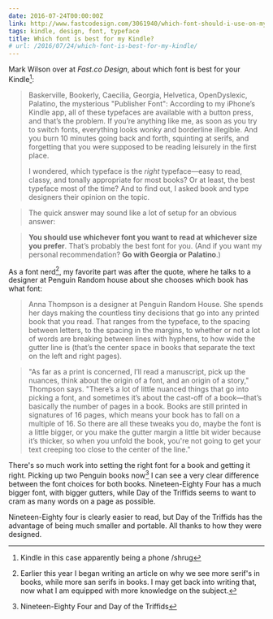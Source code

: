 ```yaml
---
date: 2016-07-24T00:00:00Z
link: http://www.fastcodesign.com/3061940/which-font-should-i-use-on-my-kindle
tags: kindle, design, font, typeface
title: Which font is best for my Kindle?
# url: /2016/07/24/which-font-is-best-for-my-kindle/
---
```


Mark Wilson over at *Fast.co Design*, about which font is best for your Kindle[^1]:

> Baskerville, Bookerly, Caecilia, Georgia, Helvetica, OpenDyslexic, Palatino, the mysterious "Publisher Font": According to my iPhone’s Kindle app, all of these typefaces are available with a button press, and that’s the problem. If you’re anything like me, as soon as you try to switch fonts, everything looks wonky and borderline illegible. And you burn 10 minutes going back and forth, squinting at serifs, and forgetting that you were supposed to be reading leisurely in the first place.
>
> I wondered, which typeface is the *right* typeface—easy to read, classy, and tonally appropriate for most books? Or at least, the best typeface most of the time? And to find out, I asked book and type designers their opinion on the topic.

> The quick answer may sound like a lot of setup for an obvious answer:


> **You should use whichever font you want to read at whichever size you prefer**. That’s probably the best font for you. (And if you want my personal recommendation? **Go with Georgia or Palatino**.)

As a font nerd[^3], my favorite part was after the quote, where he talks to a designer at Penguin Random house about she chooses which book has what font:

> Anna Thompson is a designer at Penguin Random House. She spends her days making the countless tiny decisions that go into any printed book that you read. That ranges from the typeface, to the spacing between letters, to the spacing in the margins, to whether or not a lot of words are breaking between lines with hyphens, to how wide the gutter line is (that’s the center space in books that separate the text on the left and right pages).


> "As far as a print is concerned, I’ll read a manuscript, pick up the nuances, think about the origin of a font, and an origin of a story," Thompson says. "There’s a lot of little nuanced things that go into picking a font, and sometimes it’s about the cast-off of a book—that’s basically the number of pages in a book. Books are still printed in signatures of 16 pages, which means your book has to fall on a multiple of 16. So there are all these tweaks you do, maybe the font is a little bigger, or you make the gutter margin a little bit wider because it’s thicker, so when you unfold the book, you're not going to get your text creeping too close to the center of the line."

There's so much work into setting the right font for a book and getting it right. Picking up two Penguin books now[^2] I can see a very clear difference between the font choices for both books. Nineteen-Eighty Four has a much bigger font, with bigger gutters, while Day of the Triffids seems to want to cram as many words on a page as possible. 

Nineteen-Eighty four is clearly easier to read, but Day of the Triffids has the advantage of being much smaller and portable. All thanks to how they were designed.

[^1]: Kindle in this case apparently being a phone /shrug
[^2]: Nineteen-Eighty Four and Day of the Triffids
[^3]: Earlier this year I began writing an article on why we see more serif's in books, while more san serifs in books. I may get back into writing that, now what I am equipped with more knowledge on the subject.